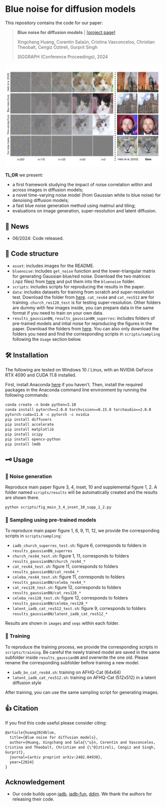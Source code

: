 # Blue noise for diffusion models

This repository contains the code for our paper:

> **Blue noise for diffusion models** | [[project page]](https://xchhuang.github.io/bndm)
>
> Xingchang Huang, Corentin Salaün, Cristina Vasconcelos, Christian Theobalt, Cengiz Öztireli, Gurprit Singh
> 
> SIGGRAPH (Conference Proceedings), 2024

![teaser](asset/representative.jpg)


**TL;DR** we present:
* a first framework studying the impact of noise correlation within and across images in diffusion models; 
* a novel time-varying noise model (from Gaussian white to blue noise) for denoising diffusion models; 
* a fast blue noise generation method using matmul and tiling; 
* evaluations on image generation, super-resolution and latent diffusion.


## 📰 News

* 06/2024: Code released.


<!-- ## ✊ Todo
- [ ] training code for latent diffusion -->


## 📂 Code structure

* `asset`: includes images for the README.
* `bluenoise`: includes `get_noise` function and the lower-triangular matrix for generating Gaussian blue/red noise. Download the two matrices (.npz files) from [here](https://nextcloud.mpi-klsb.mpg.de/index.php/s/PnqYWym2YEnfrD3) and put them into the `bluenoise` folder.
* `scripts`: includes scripts for reproducing the results in the paper.
* `data`: includes datasets for training from scratch and super-resolution test. Download the folder from [here](https://nextcloud.mpi-klsb.mpg.de/index.php/s/PnqYWym2YEnfrD3). `cat_res64` and `cat_res512` are for training. `church_res128_test` is for testing super-resolution. Other folders are dummy with few images inside, you can prepare data in the same format if you need to train on your own data.
* `results_gaussianBN`, `results_gaussianBN_superres`: includes folders of pre-trained models and intial noise for reproducing the figures in the paper. Download the folders from [here](https://nextcloud.mpi-klsb.mpg.de/index.php/s/PnqYWym2YEnfrD3). You can also only download the folders you need and find the corresponding scripts in `scripts/sampling` following the `Usage` section below.


## 🛠️ Installation
The following are tested on Windows 10 / Linux, with an NVIDIA GeForce RTX 4090 and CUDA 11.8 installed.

First, install Anaconda [here](https://docs.anaconda.com/anaconda/install/) if you haven't. Then, install the required packages in the Anaconda command line environment by running the following commands:
```
conda create -n bndm python=3.10
conda install pytorch==2.0.0 torchvision==0.15.0 torchaudio==2.0.0 pytorch-cuda=11.8 -c pytorch -c nvidia
pip install diffusers
pip install accelerate
pip install matplotlib
pip install scipy
pip install opencv-python
pip install lmdb
```

<!-- * Please double check if you have downloaded the required data following the previous section. -->

<!-- * Download the lower-triangular matrix for generating Gaussian blue noise following `bluenoise/README.md`.

* Download pre-trained models following `results/README.md` to reproduce the noise generation and sampling results in the paper.

* Download data following `data/README.md` to train the models from scratch on AFHQ-Cat (64^2, 512^2). -->


## 🗝️ Usage

### 🤗 Noise generation

Reproduce main paper figure 3, 4, inset, 10 and supplemental figure 1, 2. A folder named `scripts/results` will be automatically created and the results are shown there.
```bash
python scripts/fig_main_3_4_inset_10_supp_1_2.py
```


### 🤗 Sampling using pre-trained models

To reproduce main paper figure 1, 6, 9, 11, 12, we provide the corresponding scripts in `scripts/sampling`:
* `iadb_church_superres_test.sh`: figure 6, corresponds to folders in `results_gaussianBN_superres`
* `church_res64_test.sh`: figure 1, 11, corresponds to folders `results_gaussianBN/church_res64_*`
* `cat_res64_test.sh`: figure 11, corresponds to folders `results_gaussianBN/cat_res64_*`
* `celeba_res64_test.sh`: figure 11, corresponds to folders `results_gaussianBN/celeba_res64_*`
* `cat_res128_test.sh`: figure 12, corresponds to folders `results_gaussianBN/cat_res128_*`
* `celeba_res128_test.sh`: figure 12, corresponds to folders `results_gaussianBN/celeba_res128_*`
* `latent_iadb_cat_res512_test.sh`: figure 9, corresponds to folders `results_gaussianBN/latent_iadb_cat_res512_*`

Results are shown in `images` and `seqs` within each folder.


### 🚀 Training
To reproduce the training process, we provide the corresponding scripts in `scripts/training`. 
Be careful the newly trained model are saved in the same subfolder inside `results_gaussianBN` and overwrite the one old. Please rename the corresponding subfolder before training a new model.

* `iadb_bn_cat_res64.sh`: training on AFHQ-Cat (64x64)
* `latent_iadb_cat_res512.sh`: training on AFHQ-Cat (512x512) in a latent diffusion style

After training, you can use the same sampling script for generating images.


## 👍 Citation
If you find this code useful please consider citing:
```
@article{huang2024blue,
  title={Blue noise for diffusion models},
  author={Huang, Xingchang and Sala{\"u}n, Corentin and Vasconcelos, Cristina and Theobalt, Christian and {\"O}ztireli, Cengiz and Singh, Gurprit},
  journal={arXiv preprint arXiv:2402.04930},
  year={2024}
}
```


## Acknowledgement
* Our code builds upon [iadb](https://github.com/tchambon/IADB/tree/main), [iadb-fun](https://github.com/pharmapsychotic/iadb-fun), [ddim](https://github.com/ermongroup/ddim). We thank the authors for releasing their code.

